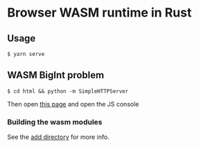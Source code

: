 # Browser WASM runtime in Rust

## Usage
```
$ yarn serve
```

## WASM BigInt problem
```
$ cd html && python -m SimpleHTTPServer
```
Then open [this page](http://localhost:8000) and open the JS console

### Building the wasm modules
See the [add directory](add) for more info.